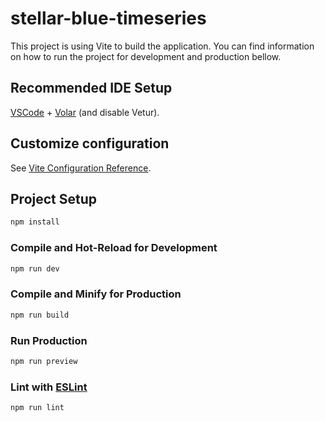# stellar-blue-timeseries

This project is using Vite to build the application. You can find information on how to run the project for development and production bellow.

## Recommended IDE Setup

[VSCode](https://code.visualstudio.com/) + [Volar](https://marketplace.visualstudio.com/items?itemName=Vue.volar) (and disable Vetur).

## Customize configuration

See [Vite Configuration Reference](https://vite.dev/config/).

## Project Setup

```sh
npm install
```

### Compile and Hot-Reload for Development

```sh
npm run dev
```

### Compile and Minify for Production

```sh
npm run build
```

### Run Production

```sh
npm run preview
```

### Lint with [ESLint](https://eslint.org/)

```sh
npm run lint
```
